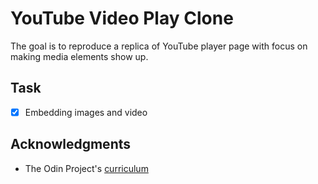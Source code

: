 # YouTube Video Play Clone
The goal is to reproduce a replica of YouTube player page with focus on making media elements show up.

## Task
- [x] Embedding images and video

## Acknowledgments
* The Odin Project's [curriculum](https://www.theodinproject.com/lessons/embedding-images-and-video)

